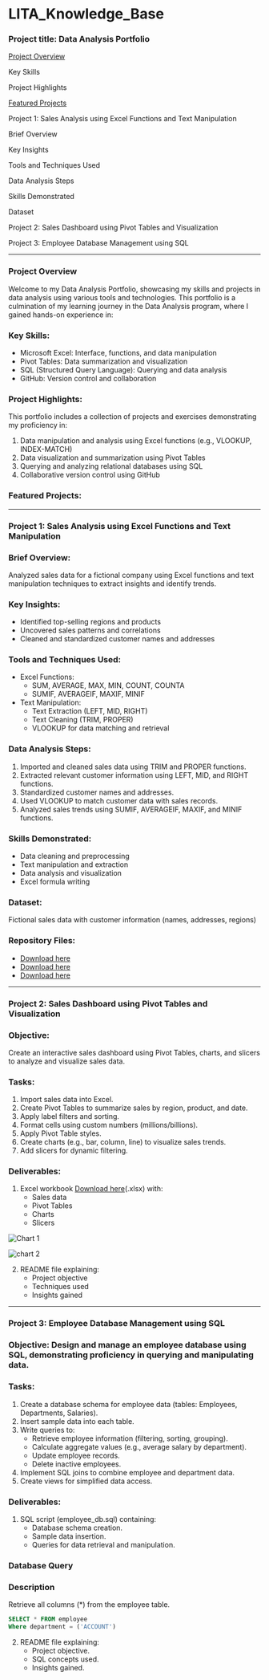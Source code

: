 # LITA_Knowledge_Base

### Project title: Data Analysis Portfolio

[Project Overview](#project-overview)

Key Skills

Project Highlights

 [Featured Projects](#featured-projects)
 
 Project 1: Sales Analysis using Excel Functions and Text Manipulation
 
 Brief Overview
 
 Key Insights
 
 Tools and Techniques Used
 
 Data Analysis Steps
 
 Skills Demonstrated
 
 Dataset
 
 Project 2: Sales Dashboard using Pivot Tables and Visualization
 
 Project 3: Employee Database Management using SQL
 
---
### Project Overview
Welcome to my Data Analysis Portfolio, showcasing my skills and projects in data analysis using various tools and technologies. This portfolio is a culmination of my learning journey in the Data Analysis program, where I gained hands-on experience in:

### Key Skills:

- Microsoft Excel: Interface, functions, and data manipulation
- Pivot Tables: Data summarization and visualization
- SQL (Structured Query Language): Querying and data analysis
- GitHub: Version control and collaboration

### Project Highlights:

This portfolio includes a collection of projects and exercises demonstrating my proficiency in:

1. Data manipulation and analysis using Excel functions (e.g., VLOOKUP, INDEX-MATCH)
2. Data visualization and summarization using Pivot Tables
3. Querying and analyzing relational databases using SQL
4. Collaborative version control using GitHub

### Featured Projects:
---
### Project 1: Sales Analysis using Excel Functions and Text Manipulation

### Brief Overview:
Analyzed sales data for a fictional company using Excel functions and text manipulation techniques to extract insights and identify trends.

### Key Insights:

- Identified top-selling regions and products
- Uncovered sales patterns and correlations
- Cleaned and standardized customer names and addresses

### Tools and Techniques Used:

- Excel Functions:
    - SUM, AVERAGE, MAX, MIN, COUNT, COUNTA
    - SUMIF, AVERAGEIF, MAXIF, MINIF
- Text Manipulation:
    - Text Extraction (LEFT, MID, RIGHT)
    - Text Cleaning (TRIM, PROPER)
    - VLOOKUP for data matching and retrieval

### Data Analysis Steps:

1. Imported and cleaned sales data using TRIM and PROPER functions.
2. Extracted relevant customer information using LEFT, MID, and RIGHT functions.
3. Standardized customer names and addresses.
4. Used VLOOKUP to match customer data with sales records.
5. Analyzed sales trends using SUMIF, AVERAGEIF, MAXIF, and MINIF functions.

### Skills Demonstrated:

- Data cleaning and preprocessing
- Text manipulation and extraction
- Data analysis and visualization
- Excel formula writing

### Dataset:
Fictional sales data with customer information (names, addresses, regions)

### Repository Files:

- [Download here](https://docs.google.com/spreadsheets/d/1lHndHGrQ4gAenyS4QUP05d2sQEZZkzFN/edit?usp=drive_link&ouid=100692561819122818038&rtpof=true&sd=true)
- [Download here](https://docs.google.com/spreadsheets/d/1XZu2OUd6sE2LHs314tddTK-ZdBCUzF7x/edit?usp=drive_link&ouid=100692561819122818038&rtpof=true&sd=true)
- [Download here](https://docs.google.com/spreadsheets/d/18U8QdEmnm8ohzhBOb32EfdzNv89dczbE/edit?usp=drive_link&ouid=100692561819122818038&rtpof=true&sd=true)

---
### Project 2: Sales Dashboard using Pivot Tables and Visualization

### Objective:
Create an interactive sales dashboard using Pivot Tables, charts, and slicers to analyze and visualize sales data.

### Tasks:

1. Import sales data into Excel.
2. Create Pivot Tables to summarize sales by region, product, and date.
3. Apply label filters and sorting.
4. Format cells using custom numbers (millions/billions).
5. Apply Pivot Table styles.
6. Create charts (e.g., bar, column, line) to visualize sales trends.
7. Add slicers for dynamic filtering.

### Deliverables:

1. Excel workbook [Download here](https://docs.google.com/spreadsheets/d/1an_sPhcZYmr_Jse561UhUQMBPK_Cb2OF/edit?usp=drive_link&ouid=100692561819122818038&rtpof=true&sd=true)(.xlsx) with:
    - Sales data
    - Pivot Tables
    - Charts
    - Slicers
  

![Chart 1](https://github.com/user-attachments/assets/0befa7c5-2d96-4a0e-b9f8-77bce5a03619)



![chart 2](https://github.com/user-attachments/assets/98ed121f-b8bf-41fa-b921-67c7f792f7da)

2. README file explaining:
    - Project objective
    - Techniques used
    - Insights gained

---
### Project 3: Employee Database Management using SQL

### Objective: Design and manage an employee database using SQL, demonstrating proficiency in querying and manipulating data.

### Tasks:

1. Create a database schema for employee data (tables: Employees, Departments, Salaries).
2. Insert sample data into each table.
3. Write queries to:
    - Retrieve employee information (filtering, sorting, grouping).
    - Calculate aggregate values (e.g., average salary by department).
    - Update employee records.
    - Delete inactive employees.
4. Implement SQL joins to combine employee and department data.
5. Create views for simplified data access.

### Deliverables:

1. SQL script (employee_db.sql) containing:
    - Database schema creation.
    - Sample data insertion.
    - Queries for data retrieval and manipulation.
  
### Database Query

### Description
Retrieve all columns (*) from the employee table.

``` SQL Query
SELECT * FROM employee
Where department = ('ACCOUNT')
```
2. README file explaining:
    - Project objective.
    - SQL concepts used.
    - Insights gained.






